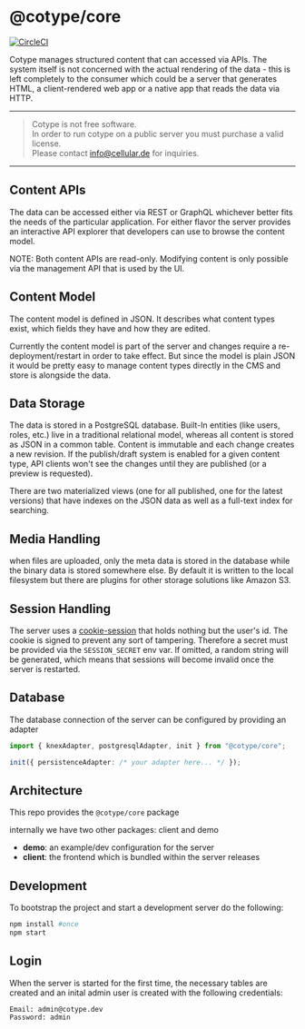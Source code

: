 # @cotype/core

[![CircleCI](https://circleci.com/gh/cotype/core/tree/master.svg?style=shield)](https://circleci.com/gh/cotype/core/tree/master)

Cotype manages structured content that can accessed via APIs.
The system itself is not concerned with the actual rendering of the data - this is left completely to the consumer which could be a server that generates HTML, a client-rendered web app or a native app that reads the data via HTTP.

---

> Cotype is not free software.  
> In order to run cotype on a public server you must purchase a valid license.  
> Please contact info@cellular.de for inquiries.

---

## Content APIs

The data can be accessed either via REST or GraphQL whichever better fits the needs of the particular application. For either flavor the server provides an interactive API explorer that developers can use to browse the content model.

NOTE: Both content APIs are read-only. Modifying content is only possible via the management API that is used by the UI.

## Content Model

The content model is defined in JSON. It describes what content types exist, which fields they have and how they are edited.

Currently the content model is part of the server and changes require a re-deployment/restart in order to take effect. But since the model is plain JSON it would be pretty easy to manage content types directly in the CMS and store is alongside the data.

## Data Storage

The data is stored in a PostgreSQL database. Built-In entities (like users, roles, etc.) live in a traditional relational model, whereas all content is stored as JSON in a common table. Content is immutable and each change creates a new revision. If the publish/draft system is enabled for a given content type, API clients won't see the changes until they are published (or a preview is requested).

There are two materialized views (one for all published, one for the latest versions) that have indexes on the JSON data as well as a full-text index for searching.

## Media Handling

when files are uploaded, only the meta data is stored in the database while the binary data is stored somewhere else. By default it is written to the local filesystem but there are plugins for other storage solutions like Amazon S3.

## Session Handling

The server uses a [cookie-session](https://github.com/expressjs/cookie-session) that holds nothing but the user's id. The cookie is signed to prevent any sort of tampering. Therefore a secret must be provided via the `SESSION_SECRET` env var. If omitted, a random string will be generated, which means that sessions will become invalid once the server is restarted.

## Database

The database connection of the server can be configured by providing an adapter

```ts
import { knexAdapter, postgresqlAdapter, init } from "@cotype/core";

init({ persistenceAdapter: /* your adapter here... */ });
```

## Architecture

This repo provides the `@cotype/core` package

internally we have two other packages: client and demo

- **demo**: an example/dev configuration for the server
- **client**: the frontend which is bundled within the server releases

## Development

To bootstrap the project and start a development server do the following:

```bash
npm install #once
npm start
```

## Login

When the server is started for the first time, the necessary tables are created and an inital admin user is created with the following credentials:

```
Email: admin@cotype.dev
Password: admin
```
